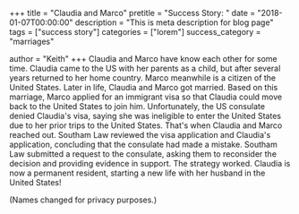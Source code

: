 +++
title = "Claudia and Marco"
pretitle = "Success Story: "
date = "2018-01-07T00:00:00"
description = "This is meta description for blog page"
tags = ["success story"]
categories = ["lorem"]
success_category = "marriages"

author = "Keith"
+++
Claudia and Marco have know each other for some time. Claudia came to the US with her parents as a child, but after several years returned to her home country. Marco meanwhile is a citizen of the United States. Later in life, Claudia and Marco got married. Based on this marriage, Marco applied for an immigrant visa so that Claudia could move back to the United States to join him. Unfortunately, the US consulate denied Claudia's visa, saying she was ineligible to enter the United States due to her prior trips to the United States. That's when Claudia and Marco reached out. Southam Law reviewed the visa application and Claudia's application, concluding that the consulate had made a mistake. Southam Law submitted a request to the consulate, asking them to reconsider the decision and providing evidence in support. The strategy worked. Claudia is now a permanent resident, starting a new life with her husband in the United States!

(Names changed for privacy purposes.)
